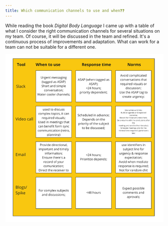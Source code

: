 ```yaml
---
title: Which communication channels to use and when❓❓
---
```


While reading the book *Digital Body Language* I came up with a table of what I consider the right communication channels for several situations on my team. Of course, it will be discussed in the team and refined. It's a continuous process of improvements and adaptation. What can work for a team can not be suitable for a different one.


 <img src="images/DBL.jpg"> 
